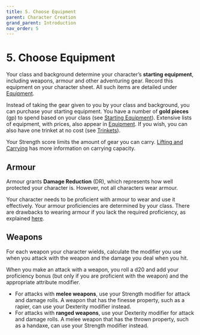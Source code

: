 ```yaml
---
title: 5. Choose Equipment
parent: Character Creation
grand_parent: Introduction
nav_order: 5
---
```


# 5. Choose Equipment

Your class and background determine your character’s **starting equipment**, including weapons, armour and other adventuring gear. Record this equipment on your character sheet. All such items are detailed under [Equipment](http://stormchaserroleplaying.com/stormchaserRPG/Equipment/).

Instead of taking the gear given to you by your class and background, you can purchase your starting equipment. You have a number of **gold pieces** (gp) to spend based on your class (see [Starting Equipment](http://stormchaserroleplaying.com/stormchaserRPG/Equipment/StartingEquipment/)). Extensive lists of equipment, with prices, also appear in [Equipment](http://stormchaserroleplaying.com/stormchaserRPG/Equipment/). If you wish, you can also have one trinket at no cost (see [Trinkets](http://stormchaserroleplaying.com/stormchaserRPG/Equipment/StartingEquipment/#trinkets)).

Your Strength score limits the amount of gear you can carry. [Lifting and Carrying](http://stormchaserroleplaying.com/stormchaserRPG/UsingAbilityScores/UsingEachAbility/Strength/#lifting-and-carrying) has more information on carrying capacity.

## Armour
Armour grants **Damage Reduction** (DR), which represents how well protected your character is. However, not all characters wear armour.

Your character needs to be proficient with armour to wear and use it effectively. Your armour proficiencies are determined by your class. There are drawbacks to wearing armour if you lack the required proficiency, as explained [here](http://stormchaserroleplaying.com/stormchaserRPG/Equipment/ArmourandShields/ArmourProficiency/).

## Weapons
For each weapon your character wields, calculate the modifier you use when you attack with the weapon and the damage you deal when you hit.

When you make an attack with a weapon, you roll a d20 and add your proficiency bonus (but only if you are proficient with the weapon) and the appropriate attribute modifier.

* For attacks with **melee weapons**, use your Strength modifier for attack and damage rolls. A weapon that has the finesse property, such as a rapier, can use your Dexterity modifier instead.
* For attacks with **ranged weapons**, use your Dexterity modifier for attack and damage rolls. A melee weapon that has the thrown property, such as a handaxe, can use your Strength modifier instead.
